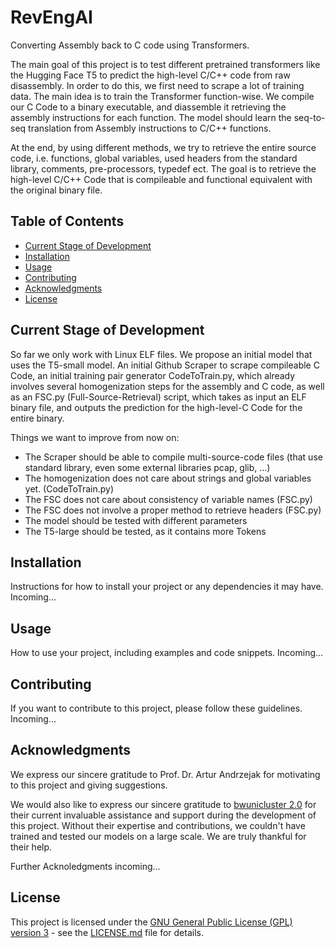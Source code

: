 # RevEngAI
Converting Assembly back to C code using Transformers.

The main goal of this project is to test different pretrained transformers like the Hugging Face T5 to predict the high-level C/C++ code from raw disassembly.
In order to do this, we first need to scrape a lot of training data. The main idea is to train the Transformer function-wise. We compile our C Code to a binary executable, and diassemble it retrieving the assembly instructions for each function. The model should learn the seq-to-seq translation from Assembly instructions to C/C++ functions.

At the end, by using different methods, we try to retrieve the entire source code, i.e. functions, global variables, used headers from the standard library, comments, pre-processors, typedef ect. 
The goal is to retrieve the high-level C/C++ Code that is compileable and functional equivalent with the original binary file.

## Table of Contents
- [Current Stage of Development](#current-stage-of-development)
- [Installation](#installation)
- [Usage](#usage)
- [Contributing](#contributing)
- [Acknowledgments](#acknowledgments)
- [License](#license)

## Current Stage of Development
So far we only work with Linux ELF files. We propose an initial model that uses the T5-small model. An initial Github Scraper to scrape compileable C Code, an initial training pair generator CodeToTrain.py, which already involves several homogenization steps for the assembly and C code, as well as an FSC.py (Full-Source-Retrieval) script, which takes as input an ELF binary file, and outputs the prediction for the high-level-C Code for the entire binary.

Things we want to improve from now on:
- The Scraper should be able to compile multi-source-code files (that use standard library, even some external libraries pcap, glib, ...)
- The homogenization does not care about strings and global variables yet. (CodeToTrain.py)
- The FSC does not care about consistency of variable names (FSC.py)
- The FSC does not involve a proper method to retrieve headers (FSC.py)
- The model should be tested with different parameters
- The T5-large should be tested, as it contains more Tokens

## Installation

Instructions for how to install your project or any dependencies it may have. Incoming...

## Usage

How to use your project, including examples and code snippets. Incoming...

## Contributing

If you want to contribute to this project, please follow these guidelines. Incoming...

## Acknowledgments

We express our sincere gratitude to Prof. Dr. Artur Andrzejak for motivating to this project and giving suggestions.

We would also like to express our sincere gratitude to [bwunicluster 2.0](https://www.scc.kit.edu/dienste/bwUniCluster_2.0.php) for their current invaluable assistance and support during the development of this project. Without their expertise and contributions, we couldn't have trained and tested our models on a large scale. We are truly thankful for their help.

Further Acknoledgments incoming...

## License

This project is licensed under the [GNU General Public License (GPL) version 3](LICENSE.md) - see the [LICENSE.md](LICENSE.md) file for details.
